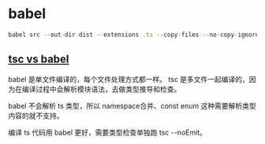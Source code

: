 # babel

```js
babel src --out-dir dist --extensions .ts --copy-files --no-copy-ignored --ignore **/__tests__,**/__integration_tests__
```

## [tsc vs babel](https://www.typescriptlang.org/docs/handbook/babel-with-typescript.html)

babel 是单文件编译的，每个文件处理方式都一样。
tsc 是多文件一起编译的，因为在编译过程中会解析模块语法，去做类型推导和检查。

babel 不会解析 ts 类型，所以 namespace合并、const enum 这种需要解析类型内容的就不支持。

编译 ts 代码用 babel 更好，需要类型检查单独跑 tsc --noEmit。
